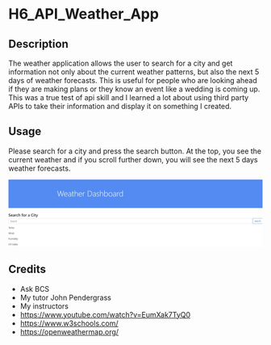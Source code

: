 # H6_API_Weather_App
## Description
The weather application allows the user to search for a city and get information not only about the current weather patterns, but also the next 5 days of weather forecasts. This is useful for people who are looking ahead if they are making plans or they know an event like a wedding is coming up. This was a true test of api skill and I learned a lot about using third party APIs to take their information and display it on something I created.
## Usage
Please search for a city and press the search button. At the top, you see the current weather and if you scroll further down, you will see the next 5 days weather forecasts.


   ![screenshot of weather app](assets/images/screenshot.jpg)

## Credits
- Ask BCS
- My tutor John Pendergrass
- My instructors
- https://www.youtube.com/watch?v=EumXak7TyQ0
- https://www.w3schools.com/
- https://openweathermap.org/
